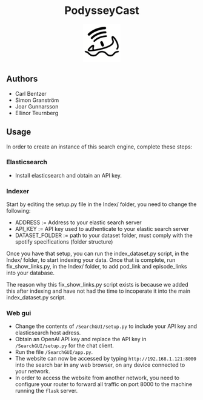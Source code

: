<div style="text-align: center;">

# PodysseyCast

<img src="SearchGUI/static/images/icon.png" alt="PodysseyCast Logo" width="100" height="100">

</div>


## Authors
- Carl Bentzer
- Simon Granström
- Joar Gunnarsson
- Ellinor Teurnberg

## Usage
In order to create an instance of this search engine, complete these steps:

### Elasticsearch
- Install elasticsearch and obtain an API key.

### Indexer
Start by editing the setup.py file in the Index/ folder, you need to change the following:
* ADDRESS := Address to your elastic search server
* API_KEY := API key used to authenticate to your elastic search server
* DATASET_FOLDER := path to your dataset folder, must comply with the spotify specifications (folder structure)
  
Once you have that setup, you can run the index_dataset.py script, in the Index/ folder, to start indexing your data.
Once that is complete, run fix_show_links.py, in the Index/ folder, to add pod_link and episode_links into your database.

The reason why this fix_show_links.py script exists is because we added this after indexing and have not had the time to incoperate it into the main index_dataset.py script.


### Web gui
- Change the contents of ``/SearchGUI/setup.py`` to include your API key and elasticsearch host adress.
- Obtain an OpenAI API key and replace the API key in ``/SearchGUI/setup.py`` for the chat client.
- Run the file ``/SearchGUI/app.py``. 
- The website can now be accessed by typing ``http://192.168.1.121:8000`` into the search bar in any web browser, on any device connected to your network.
- In order to access the website from another network, you need to configure your router to forward all traffic on port 8000 to the machine running the ``flask`` server.
